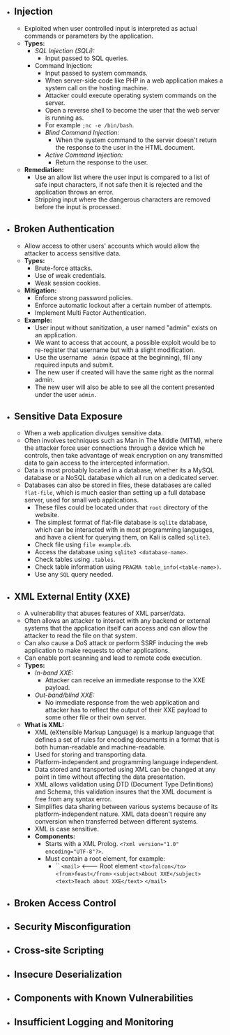 - ## Injection
	- Exploited when user controlled input is interpreted as actual commands or parameters by the application.
	- **Types:**
		- *SQL Injection (SQLi):*
			- Input passed to SQL queries.
		- Command Injection:
			- Input passed to system commands.
			- When server-side code like PHP in a web application makes a system call on the hosting machine.
			- Attacker could execute operating system commands on the server.
			- Open a reverse shell to become the user that the web server is running as.
			- For example `;nc -e /bin/bash`.
			- *Blind Command Injection:*
				- When the system command to the server doesn't return the response to the user in the HTML document.
			- *Active Command Injection:*
				- Return the response to the user.
	- **Remediation:**
		- Use an allow list where the user input is compared to a list of safe input characters, if not safe then it is rejected and the application throws an error.
		- Stripping input where the dangerous characters are removed before the input is processed.
- ## Broken Authentication
	- Allow access to other users' accounts which would allow the attacker to access sensitive data.
	- **Types:**
		- Brute-force attacks.
		- Use of weak credentials.
		- Weak session cookies.
	- **Mitigation:**
		- Enforce strong password policies.
		- Enforce automatic lockout after a certain number of attempts.
		- Implement Multi Factor Authentication.
	- **Example:**
		- User input without sanitization, a user named "admin" exists on an application.
		- We want to access that account, a possible exploit would be to re-register that username but with a slight modification.
		- Use the username ` admin` (space at the beginning), fill any required inputs and submit.
		- The new user if created will have the same right as the normal admin.
		- The new user will also be able to see all the content presented under the user `admin`.
- ## Sensitive Data Exposure
	- When a web application divulges sensitive data.
	- Often involves techniques such as Man in The Middle (MITM), where the attacker force user connections through a device which he controls, then take advantage of weak encryption on any transmitted data to gain access to the intercepted information.
	- Data is most probably located in a database, whether its a MySQL database or a NoSQL database which all run on a dedicated server.
	- Databases can also be stored in files, these databases are called `flat-file`, which is much easier than setting up a full database server, used for small web applications.
		- These files could be located under that `root` directory of the website.
		- The simplest format of flat-file database is `sqlite` database, which can be interacted with in most programming languages, and have a client for querying them, on Kali is called `sqlite3`.
		- Check file using `file example.db`.
		- Access the database using `sqlite3 <database-name>`.
		- Check tables using `.tables`.
		- Check table information using `PRAGMA table_info(<table-name>)`.
		- Use any `SQL` query needed.
- ## XML External Entity (XXE)
	- A vulnerability that abuses features of XML parser/data.
	- Often allows an attacker to interact with any backend or external systems that the application itself can access and can allow the attacker to read the file on that system.
	- Can also cause a DoS attack or perform SSRF inducing the web application to make requests to other applications.
	- Can enable port scanning and lead to remote code execution.
	- **Types:**
		- *In-band XXE:*
			- Attacker can receive an immediate response to the XXE payload.
		- *Out-band/blind XXE:*
			- No immediate response from the web application and attacker has to reflect the output of their XXE payload to some other file or their own server.
	- **What is XML:**
		- XML (eXtensible Markup Language) is a markup language that defines a set of rules for encoding documents in a format that is both human-readable and machine-readable.
		- Used for storing and transporting data.
		- Platform-independent and programming language independent.
		- Data stored and transported using XML can be changed at any point in time without affecting the data presentation.
		- XML allows validation using DTD (Document Type Definitions) and Schema, this validation insures that the XML document is free from any syntax error.
		- Simplifies data sharing between various systems because of its platform-independent nature. XML data doesn't require any conversion when transferred between different systems.
		- XML is case sensitive.
		- **Components:**
			- Starts with a XML Prolog. `<?xml version="1.0" encoding="UTF-8"?>`.
			- Must contain a root element, for example:
				- ``<?xml version="1.0" encoding="UTF-8"?>
				  `<mail>` <--- Root element
					`<to>falcon</to>`
					`<from>feast</from>`
					`<subject>About XXE</subject>`
					`<text>Teach about XXE</text>`
				  `</mail>`
- ## Broken Access Control
- ## Security Misconfiguration
- ## Cross-site Scripting
- ## Insecure Deserialization
- ## Components with Known Vulnerabilities
- ## Insufficient Logging and Monitoring
